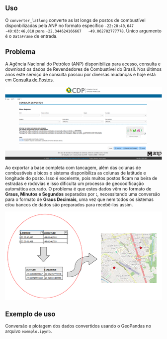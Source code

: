 ## Uso
O `converter_latlong` converte as lat longs de postos de combustível disponbilizadas pela ANP no formato específico ```-22:20:40,647   -49:03:46,018``` para ```-22.344624166667   -49.062782777778```.
Único argumento é o `DataFrame` de entrada.


## Problema
A Agência Nacional do Petróleo (ANP) disponibiliza para acesso, consulta e download os dados de Revendedores de Combustível do Brasil. Nos últimos anos este serviço de consulta passou por diversas mudanças e hoje está em [Consulta de Postos](https://cdp.anp.gov.br/ords/r/cdp_apex/consulta-dados-publicos-cdp/consulta-de-postos-lista?).

<img title="Home Page" alt="Home Page" src="img\homepage.png">

Ao exportar a base completa com tancagem, além das colunas de combustíveis e bicos o sistema disponibiliza as colunas de latitude e longitude do posto.
Isso é excelente, pois muitos postos ficam na beira de estradas e rodovias e isso dificulta um processo de geocodificação automática acurado.
O problema é que estes dados vêm no formato de **Graus, Minutos e Segundos** separados por **:**, necessitando uma conversão para o formato de **Graus Decimais**, uma vez que nem todos os sistemas e/ou bancos de dados são preparados para recebê-los assim.

<img title="Processo" alt="Processo" src="img\process.png">

## Exemplo de uso
Conversão e plotagem dos dados convertidos usando o GeoPandas no arquivo `exemplo.ipynb`.